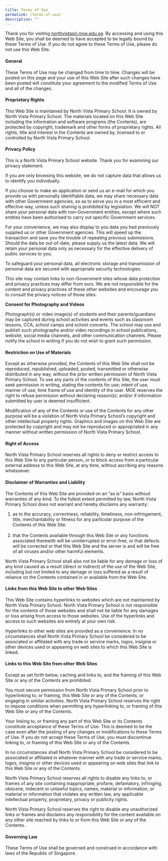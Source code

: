 ```yaml
---
title: Terms of Use
permalink: /terms-of-use/
description: ""
---
```

Thank you for visiting [northvistapri.moe.edu.sg](http://www.northvistapri.moe.edu.sg). By accessing and using this Web Site, you shall be deemed to have accepted to be legally bound by these Terms of Use. If you do not agree to these Terms of Use, please do not use this Web Site.

#### General
These Terms of Use may be changed from time to time. Changes will be posted on this page and your use of this Web Site after such changes have been posted will constitute your agreement to the modified Terms of Use and all of the changes.

#### Proprietary Rights
This Web Site is maintained by North Vista Primary School. It is owned by North Vista Primary School. The materials located on this Web Site including the information and software programs (the Contents), are protected by copyright, trademark and other forms of proprietary rights. All rights, title and interest in the Contents are owned by, licensed to or controlled by North Vista Primary School.

#### Privacy Policy
This is a North Vista Primary School website. Thank you for examining our privacy statement.

If you are only browsing this website, we do not capture data that allows us to identify you individually.

If you choose to make an application or send us an e-mail for which you provide us with personally identifiable data, we may share necessary data with other Government agencies, so as to serve you in a most efficient and effective way, unless such sharing is prohibited by legislation. We will NOT share your personal data with non-Government entities, except where such entities have been authorised to carry out specific Government services.

For your convenience, we may also display to you data you had previously supplied us or other Government agencies. This will speed up the transaction and save you the trouble of repeating previous submissions. Should the data be out-of-date, please supply us the latest data. We will retain your personal data only as necessary for the effective delivery of public services to you.

To safeguard your personal data, all electronic storage and transmission of personal data are secured with appropriate security technologies.

This site may contain links to non-Government sites whose data protection and privacy practices may differ from ours. We are not responsible for the content and privacy practices of these other websites and encourage you to consult the privacy notices of those sites.

**Consent for Photography and Videos**

Photograph(s) or video image(s) of students and their parents/guardians may be captured during school activities and events such as classroom lessons, CCA, school camps and school concerts. The school may use and publish such photographs and/or video recordings in school publications, website, social media channels, and other communication channels. Please notify the school in writing if you do not wish to grant such permission.


#### Restriction on Use of Materials
Except as otherwise provided, the Contents of this Web Site shall not be reproduced, republished, uploaded, posted, transmitted or otherwise distributed in any way, without the prior written permission of North Vista Primary School. To use any parts of the contents of this Site, the user must seek permission in writing, stating the contents for use; intent of use; manner of use; time frame of use and identity of the user. MOE reserves the right to refuse permission without declaring reason(s); and/or if information submitted by user is deemed insufficient.

Modification of any of the Contents or use of the Contents for any other purpose will be a violation of North Vista Primary School’s copyright and other intellectual property rights. Graphics and images on this Web Site are protected by copyright and may not be reproduced or appropriated in any manner without written permission of North Vista Primary School.

#### Right of Access
North Vista Primary School reserves all rights to deny or restrict access to this Web Site to any particular person, or to block access from a particular external address to this Web Site, at any time, without ascribing any reasons whatsoever.

#### Disclaimer of Warranties and Liability
The Contents of this Web Site are provided on an “as is” basis without warranties of any kind. To the fullest extent permitted by law, North Vista Primary School does not warrant and hereby disclaims any warranty:
1. as to the accuracy, correctness, reliability, timeliness, non-infringement, title, merchantability or fitness for any particular purpose of the Contents of this Web Site. <br><br>
2.    that the Contents available through this Web Site or any functions associated therewith will be uninterrupted or error-free, or that defects will be corrected or that this Web Site and the server is and will be free of all viruses and/or other harmful elements.

North Vista Primary School shall also not be liable for any damage or loss of any kind caused as a result (direct or indirect) of the use of the Web Site, including but not limited to any damage or loss suffered as a result of reliance on the Contents contained in or available from the Web Site.

#### Links from this Web Site to other Web Sites
This Web Site contains hyperlinks to websites which are not maintained by North Vista Primary School. North Vista Primary School is not responsible for the contents of those websites and shall not be liable for any damages or loss arising from access to those websites. Use of the hyperlinks and access to such websites are entirely at your own risk.

Hyperlinks to other web sites are provided as a convenience. In no circumstances shall North Vista Primary School be considered to be associated or affiliated with any trade or service marks, logos, insignia or other devices used or appearing on web sites to which this Web Site is linked.

#### Links to this Web Site from other Web Sites
Except as set forth below, caching and links to, and the framing of this Web Site or any of the Contents are prohibited.

You must secure permission from North Vista Primary School prior to hyperlinking to, or framing, this Web Site or any of the Contents, or engaging in similar activities. North Vista Primary School reserves the right to impose conditions when permitting any hyperlinking to, or framing of this Web Site or any of the Contents.

Your linking to, or framing any part of this Web Site or its Contents constitute acceptance of these Terms of Use. This is deemed to be the case even after the posting of any changes or modifications to these Terms of Use. If you do not accept these Terms of Use, you must discontinue linking to, or framing of this Web Site or any of the Contents.

In no circumstances shall North Vista Primary School be considered to be associated or affiliated in whatever manner with any trade or service marks, logos, insignia or other devices used or appearing on web sites that link to this Web Site or any of the Contents.

North Vista Primary School reserves all rights to disable any links to, or frames of any site containing inappropriate, profane, defamatory, infringing, obscene, indecent or unlawful topics, names, material or information, or material or information that violates any written law, any applicable intellectual property, proprietary, privacy or publicity rights.

North Vista Primary School reserves the right to disable any unauthorized links or frames and disclaims any responsibility for the content available on any other site reached by links to or from this Web Site or any of the Contents.

#### Governing Law
These Terms of Use shall be governed and construed in accordance with laws of the Republic of Singapore.